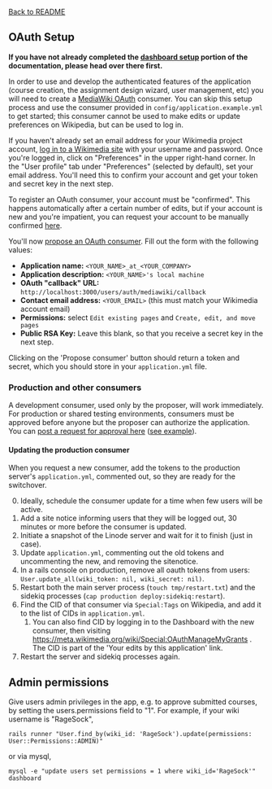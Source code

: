 [Back to README](../README.md)

## OAuth Setup

**If you have not already completed the [dashboard setup](setup.md) portion of the documentation, please head over there first.**

In order to use and develop the authenticated features of the application (course creation, the assignment design wizard, user management, etc) you will need to create a [MediaWiki OAuth](https://www.mediawiki.org/wiki/Extension:OAuth) consumer. You can skip this setup process and use the consumer provided in `config/application.example.yml` to get started; this consumer cannot be used to make edits or update preferences on Wikipedia, but can be used to log in.

If you haven't already set an email address for your Wikimedia project account, [log in to a Wikimedia site](https://www.mediawiki.org/w/index.php?title=Special:UserLogin&returnto=Special%3AUserLogout&returntoquery=noreturnto%3D) with your username and password. Once you're logged in, click on "Preferences" in the upper right-hand corner. In the "User profile" tab under "Preferences" (selected by default), set your email address. You'll need this to confirm your account and get your token and secret key in the next step.

To register an OAuth consumer, your account must be "confirmed". This happens automatically after a certain number of edits, but if your account is new and you're impatient, you can request your account to be manually confirmed [here](https://meta.wikimedia.org/wiki/Steward_requests/Permissions#Using_this_page).

You'll now [propose an OAuth consumer](https://meta.wikimedia.org/wiki/Special:OAuthConsumerRegistration/propose). Fill out the form with the following values:

- **Application name:** `<YOUR_NAME>_at_<YOUR_COMPANY>`
- **Application description:** `<YOUR_NAME>'s local machine`
- **OAuth "callback" URL:** `http://localhost:3000/users/auth/mediawiki/callback`
- **Contact email address:** `<YOUR_EMAIL>` (this must match your Wikimedia account email)
- **Permissions:** select `Edit existing pages` and `Create, edit, and move pages`
- **Public RSA Key:** Leave this blank, so that you receive a secret key in the next step.

<!--![Screenshot](https://lh3.googleusercontent.com/-BMSA42xP8fU/VbaP35rumaI/AAAAAAAAAAc/b40znxPGbkU/s1024-Ic42/Screen%252520Shot%2525202015-07-27%252520at%2525201.07.21%252520PM.png)-->

Clicking on the 'Propose consumer' button should return a token and secret, which you should store in your `application.yml` file.

### Production and other consumers

A development consumer, used only by the proposer, will work immediately. For production or shared testing environments, consumers must be approved before anyone but the proposer can authorize the application. You can [post a request for approval here](https://meta.wikimedia.org/wiki/Steward_requests/Miscellaneous) ([see example](https://meta.wikimedia.org/w/index.php?title=Steward_requests/Miscellaneous&diff=prev&oldid=15398770)).

#### Updating the production consumer
When you request a new consumer, add the tokens to the production server's `application.yml`, commented out, so they are ready for the switchover.

0. Ideally, schedule the consumer update for a time when few users will be active.
1. Add a site notice informing users that they will be logged out, 30 minutes or more before the consumer is updated.
2. Initiate a snapshot of the Linode server and wait for it to finish (just in case).
3. Update `application.yml`, commenting out the old tokens and uncommenting the new, and removing the sitenotice.
4. In a rails console on production, remove all oauth tokens from users: `User.update_all(wiki_token: nil, wiki_secret: nil)`.
5. Restart both the main server process (`touch tmp/restart.txt`) and the sidekiq processes (`cap production deploy:sidekiq:restart`).
6. Find the CID of that consumer via `Special:Tags` on Wikipedia, and add it to the list of CIDs in `application.yml`.
   1. You can also find CID by logging in to the Dashboard with the new consumer, then visiting https://meta.wikimedia.org/wiki/Special:OAuthManageMyGrants . The CID is part of the 'Your edits by this application' link.
7. Restart the server and sidekiq processes again.

## Admin permissions

Give users admin privileges in the app, e.g. to approve submitted courses, by setting the users.permissions field to "1".  For example, if your wiki username is "RageSock",
```
rails runner "User.find_by(wiki_id: 'RageSock').update(permissions: User::Permissions::ADMIN)"
```
or via mysql,
```
mysql -e "update users set permissions = 1 where wiki_id='RageSock'" dashboard
```

